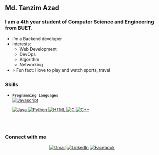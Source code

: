 <!-- ### Hi there 👋 -->

<!--
**TanzimAzadNishan/TanzimAzadNishan** is a ✨ _special_ ✨ repository because its `README.md` (this file) appears on your GitHub profile.-->
## Md. Tanzim Azad

### I am a 4th year student of Computer Science and Engineering from BUET.

- I’m a Backend developer
- Interests:
  - Web Development
  - DevOps
  - Algorithm
  - Networking
- ⚡ Fun fact: I love to play and watch sports, travel
<!-- - 📫 How to reach me: nishan.tan.2015@gmail.com -->


### Skills
- **```Programming Languages```**<br />
    <a href="https://developer.mozilla.org/en-US/docs/Web/JavaScript" target="_blank"> 
    <img alt="Javascript" src="https://img.shields.io/badge/JavaScript-323330?style=for-the-badge&logo=javascript&logoColor=F7DF1E">
    </a>

    <a href="https://www.java.com" target="_blank"> 
        <img alt="Java" src="https://img.shields.io/badge/Java-ED8B00?style=for-the-badge&logo=java&logoColor=white">
    </a>

    <a href="https://www.python.org" target="_blank">
      <img alt="Python" src="https://img.shields.io/badge/Python-3776AB?style=for-the-badge&logo=python&logoColor=white">
    </a>

    <a href="#" target="_blank"> 
        <img alt="HTML" src="https://img.shields.io/badge/HTML5-E34F26?style=for-the-badge&logo=html5&logoColor=white">
    </a>

    <a href="#" target="_blank"> 
        <img alt="C" src="https://img.shields.io/badge/C-00599C?style=for-the-badge&logo=c&logoColor=white">
    </a>

    <a href="#" target="_blank"> 
        <img alt="C++" src="https://img.shields.io/badge/C%2B%2B-00599C?style=for-the-badge&logo=c%2B%2B&logoColor=white">
    </a>

<!-- <a href="https://www.w3schools.com/html/" target="_blank"> 
    <img alt="8086 Assembly" src="https://img.shields.io/badge/HTML5-E34F26?style=for-the-badge&logo=html5&logoColor=white">
</a> -->

<br /><br />
### Connect with me
<p align="center">
<a href="#" target="_blank"><img src="https://img.shields.io/badge/Gmail-nishan.tan.2015@gmail.com-red?&style=flat-square&logo=gmail&logoColor=red" alt="Gmail"></a>
<a href="https://www.linkedin.com/in/md-tanzim-azad-a879a51b7/" target="_blank"><img src="https://img.shields.io/badge/LinkedIn-Md.%20Tanzim%20Azad-blue?&style=flat-square&logo=linkedin&logoColor=blue" alt="LinkedIn"></a>
<a href="https://www.facebook.com/tanzimazad.nishan" target="_blank"><img src="https://img.shields.io/badge/Facebook-Tanzim%20Azad%20Nishan-blue?&style=flat-square&logo=facebook&logoColor=blue" alt="Facebook"></a>
</p>


<!-- Here are some ideas to get you started: -->

<!-- - 🔭 I’m a Backend developer
- 🌱 I’m interested in Web Development and DevOps
<!--- 👯 I’m looking to collaborate on ...
- 🤔 I’m looking for help with ...
- 💬 Ask me about ...-->
<!-- - 📫 How to reach me: nishan.tan.2015@gmail.com
- 😄 Pronouns: ...
- ⚡ Fun fact: ... --> 

